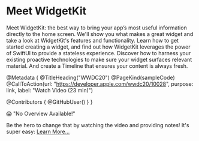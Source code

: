 # Meet WidgetKit

Meet WidgetKit: the best way to bring your app’s most useful information directly to the home screen. We'll show you what makes a great widget and take a look at WidgetKit's features and functionality. Learn how to get started creating a widget, and find out how WidgetKit leverages the power of SwiftUI to provide a stateless experience. Discover how to harness your existing proactive technologies to make sure your widget surfaces relevant material. And create a Timeline that ensures your content is always fresh.

@Metadata {
   @TitleHeading("WWDC20")
   @PageKind(sampleCode)
   @CallToAction(url: "https://developer.apple.com/wwdc20/10028", purpose: link, label: "Watch Video (23 min)")

   @Contributors {
      @GitHubUser(<replace this with your GitHub handle>)
   }
}

😱 "No Overview Available!"

Be the hero to change that by watching the video and providing notes! It's super easy:
 [Learn More…](https://wwdcnotes.github.io/WWDCNotes/documentation/wwdcnotes/contributing)
